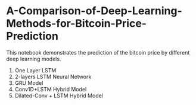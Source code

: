 # A-Comparison-of-Deep-Learning-Methods-for-Bitcoin-Price-Prediction
This notebook demonstrates the prediction of the bitcoin price by different deep learning models.

1. One Layer LSTM
2. 2-layers LSTM Neural Network
3. GRU Model
4. Conv1D+LSTM Hybrid Model
5. Dilated-Conv + LSTM Hybrid Model

